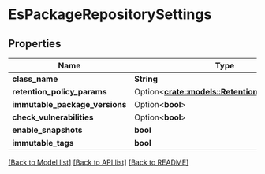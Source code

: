 # EsPackageRepositorySettings

## Properties

Name | Type | Description | Notes
------------ | ------------- | ------------- | -------------
**class_name** | **String** |  | 
**retention_policy_params** | Option<[**crate::models::RetentionPolicyParams**](RetentionPolicyParams.md)> |  | [optional]
**immutable_package_versions** | Option<**bool**> |  | [optional]
**check_vulnerabilities** | Option<**bool**> |  | [optional]
**enable_snapshots** | **bool** |  | 
**immutable_tags** | **bool** |  | 

[[Back to Model list]](../README.md#documentation-for-models) [[Back to API list]](../README.md#documentation-for-api-endpoints) [[Back to README]](../README.md)


